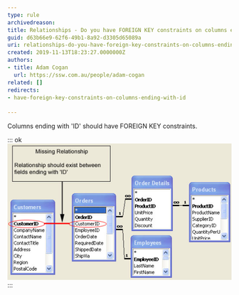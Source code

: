 ```yaml
---
type: rule
archivedreason: 
title: Relationships - Do you have FOREIGN KEY constraints on columns ending with ID?
guid: d63b66e9-62f6-49b1-8a92-d3305d65089a
uri: relationships-do-you-have-foreign-key-constraints-on-columns-ending-with-id
created: 2019-11-13T18:23:27.0000000Z
authors:
- title: Adam Cogan
  url: https://ssw.com.au/people/adam-cogan
related: []
redirects:
- have-foreign-key-constraints-on-columns-ending-with-id

---
```


Columns ending with 'ID' should have FOREIGN KEY constraints.

<!--endintro-->

::: ok  
![Figure: Missing relationships](NorthwindRelationships.jpg)  
:::
